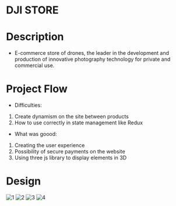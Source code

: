 # DJI STORE
# Description
* E-commerce store of drones, the leader in the development and production of innovative photography technology for private and commercial use.
# Project Flow
* Difficulties:
1. Create dynamism on the site between products
2. How to use correctly in state management like Redux
* What was goood:
1. Creating the user experience
2. Possibility of secure payments on the website
3. Using three js library to display elements in 3D
#  Design

![1](https://user-images.githubusercontent.com/105584546/204162830-7228ab0e-0573-4aca-8b8b-22822a6206ce.jpg)
![2](https://user-images.githubusercontent.com/105584546/204162835-9c801f2c-514e-4d87-94b3-2cf5322457eb.jpg)
![3](https://user-images.githubusercontent.com/105584546/204162840-6c92ae06-e826-4d10-b124-c74728180297.jpg)
![4](https://user-images.githubusercontent.com/105584546/204162843-f49e7ed0-331d-4979-a686-4d17503d31d7.jpg)
